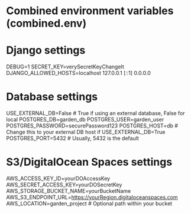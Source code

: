 # Combined environment variables (combined.env)

# Django settings
DEBUG=1
SECRET_KEY=verySecretKeyChangeIt
DJANGO_ALLOWED_HOSTS=localhost 127.0.0.1 [::1] 0.0.0.0

# Database settings
USE_EXTERNAL_DB=False  # True if using an external database, False for local
POSTGRES_DB=garden_db
POSTGRES_USER=garden_user
POSTGRES_PASSWORD=securePassword123
POSTGRES_HOST=db  # Change this to your external DB host if USE_EXTERNAL_DB=True
POSTGRES_PORT=5432  # Usually, 5432 is the default

# S3/DigitalOcean Spaces settings
AWS_ACCESS_KEY_ID=yourDOAccessKey
AWS_SECRET_ACCESS_KEY=yourDOSecretKey
AWS_STORAGE_BUCKET_NAME=yourBucketName
AWS_S3_ENDPOINT_URL=https://yourRegion.digitaloceanspaces.com
AWS_LOCATION=garden_project  # Optional path within your bucket